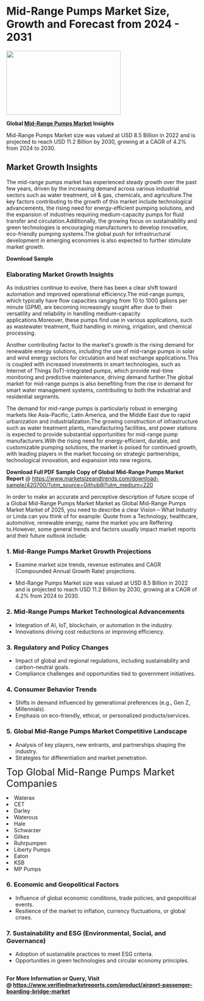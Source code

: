 <H1>Mid-Range Pumps Market Size, Growth and Forecast from 2024 - 2031</H1><img class="aligncenter size-medium wp-image-584254" src="https://thirdeyenews.in/wp-content/uploads/2024/09/Global-Market-Research-300x168.jpeg" alt="" width="300" height="168" /><p><strong>Global&nbsp;<a href="https://www.marketsizeandtrends.com/download-sample/420700/?utm_source=Github8j?utm_medium=220">Mid-Range Pumps Market</a> Insights</strong></p><p>Mid-Range Pumps Market size was valued at USD 8.5 Billion in 2022 and is projected to reach USD 11.2 Billion by 2030, growing at a CAGR of 4.2% from 2024 to 2030.</p><p><h2>Market Growth Insights</h2> <p>The mid-range pumps market has experienced steady growth over the past few years, driven by the increasing demand across various industrial sectors such as water treatment, oil & gas, chemicals, and agriculture.The key factors contributing to the growth of this market include technological advancements, the rising need for energy-efficient pumping solutions, and the expansion of industries requiring medium-capacity pumps for fluid transfer and circulation.Additionally, the growing focus on sustainability and green technologies is encouraging manufacturers to develop innovative, eco-friendly pumping systems.The global push for infrastructural development in emerging economies is also expected to further stimulate market growth.</p> <p><strong>Download Sample</strong></p> <h3>Elaborating Market Growth Insights</h3> <p>As industries continue to evolve, there has been a clear shift toward automation and improved operational efficiency.The mid-range pumps, which typically have flow capacities ranging from 10 to 1000 gallons per minute (GPM), are becoming increasingly sought after due to their versatility and reliability in handling medium-capacity applications.Moreover, these pumps find use in various applications, such as wastewater treatment, fluid handling in mining, irrigation, and chemical processing.</p> <p>Another contributing factor to the market's growth is the rising demand for renewable energy solutions, including the use of mid-range pumps in solar and wind energy sectors for circulation and heat exchange applications.This is coupled with increased investments in smart technologies, such as Internet of Things (IoT)-integrated pumps, which provide real-time monitoring and predictive maintenance, driving demand further.The global market for mid-range pumps is also benefiting from the rise in demand for smart water management systems, contributing to both the industrial and residential segments.</p> <p>The demand for mid-range pumps is particularly robust in emerging markets like Asia-Pacific, Latin America, and the Middle East due to rapid urbanization and industrialization.The growing construction of infrastructure such as water treatment plants, manufacturing facilities, and power stations is expected to provide substantial opportunities for mid-range pump manufacturers.With the rising need for energy-efficient, durable, and customizable pumping solutions, the market is poised for continued growth, with leading players in the market focusing on strategic partnerships, technological innovation, and expansion into new regions.</p> <p><span class=""><strong>Download Full PDF Sample Copy of Global Mid-Range Pumps Market Report</strong> @ <a href="https://www.marketsizeandtrends.com/download-sample/420700/?utm_source=Github8j?utm_medium=220" target="_blank">https://www.marketsizeandtrends.com/download-sample/420700/?utm_source=Github8j?utm_medium=220</a></span></p><p>In order to make an accurate and perceptive description of future scope of a Global&nbsp;Mid-Range Pumps Market Market as Global&nbsp;Mid-Range Pumps Market Market of 2025, you need to describe a clear Vision &ndash; What Industry or Linda can you think of for example: Quote from a Technology, healthcare, automotive, renewable energy, name the market you are Reffering to.However, some general trends and factors usually impact market reports and their future outlook include:</p><h3>1.&nbsp;<strong>Mid-Range Pumps Market Growth Projections</strong></h3><ul><li>Examine market size trends, revenue estimates and CAGR (Compounded Annual Growth Rate) projections.</li><li><p>Mid-Range Pumps Market size was valued at USD 8.5 Billion in 2022 and is projected to reach USD 11.2 Billion by 2030, growing at a CAGR of 4.2% from 2024 to 2030.</p></li></ul><h3>2.&nbsp;<strong>Mid-Range Pumps Market Technological Advancements</strong></h3><ul><li>Integration of AI, IoT, blockchain, or automation in the industry.</li><li>Innovations driving cost reductions or improving efficiency.</li></ul><h3>3.&nbsp;<strong>Regulatory and Policy Changes</strong></h3><ul><li>Impact of global and regional regulations, including sustainability and carbon-neutral goals.</li><li>Compliance challenges and opportunities tied to government initiatives.</li></ul><h3>4.&nbsp;<strong>Consumer Behavior Trends</strong></h3><ul><li>Shifts in demand influenced by generational preferences (e.g., Gen Z, Millennials).</li><li>Emphasis on eco-friendly, ethical, or personalized products/services.</li></ul><h3>5.&nbsp;<strong>Global Mid-Range Pumps Market Competitive Landscape</strong></h3><ul><li>Analysis of key players, new entrants, and partnerships shaping the industry.</li><li>Strategies for differentiation and market penetration.</li></ul><p data-pm-slice="1 1 []"><span style="color: inherit; font-family: inherit; font-size: 25px;">Top Global Mid-Range Pumps Market Companies</span></p><div class="" data-test-id=""><p><li>Waterax</li><li> CET</li><li> Darley</li><li> Waterous</li><li> Hale</li><li> Schwarzer</li><li> Gilkes</li><li> Ruhrpumpen</li><li> Liberty Pumps</li><li> Eaton</li><li> KSB</li><li> MP Pumps</li></p></div><h3>6.&nbsp;<strong>Economic and Geopolitical Factors</strong></h3><ul><li>Influence of global economic conditions, trade policies, and geopolitical events.</li><li>Resilience of the market to inflation, currency fluctuations, or global crises.</li></ul><h3>7.&nbsp;<strong>Sustainability and ESG (Environmental, Social, and Governance)</strong></h3><ul><li>Adoption of sustainable practices to meet ESG criteria.</li><li>Opportunities in green technologies and circular economy principles.</li></ul><h2><strong style="font-size: 14px;">For More Information or Query, Visit @&nbsp;</strong><a style="background-color: #ffffff; font-size: 14px;" href="https://www.marketsizeandtrends.com/report/mid-range-pumps-market/" target="_blank">https://www.verifiedmarketreports.com/product/airport-passenger-boarding-bridge-market</a></h2>